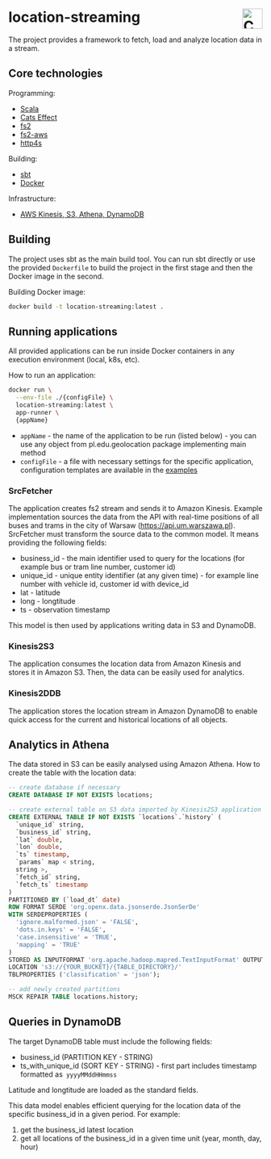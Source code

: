 # location-streaming <a href="https://typelevel.org/cats/"><img src="https://typelevel.org/cats/img/cats-badge.svg" height="40px" align="right" alt="Cats friendly" /></a>

The project provides a framework to fetch, load and analyze location data in a stream.

## Core technologies
Programming:
- [Scala](https://www.scala-lang.org/)
- [Cats Effect](https://typelevel.org/cats-effect/)
- [fs2](https://fs2.io/)
- [fs2-aws](https://github.com/laserdisc-io/fs2-aws)
- [http4s](https://http4s.org/)

Building:
- [sbt](https://www.scala-sbt.org/)
- [Docker](https://www.docker.com/)

Infrastructure:
- [AWS Kinesis, S3, Athena, DynamoDB](https://aws.amazon.com/)


## Building

The project uses sbt as the main build tool. You can run sbt directly or use the provided `Dockerfile` to build the project in the first stage and then the Docker image in the second.

Building Docker image:
```bash
docker build -t location-streaming:latest .
```

## Running applications

All provided applications can be run inside Docker containers in any execution environment (local, k8s, etc).

How to run an application:
```bash
docker run \
  --env-file ./{configFile} \
  location-streaming:latest \
  app-runner \
  {appName}
```

- `appName` - the name of the application to be run (listed below) - you can use any object from pl.edu.geolocation package implementing main method
- `configFile` - a file with necessary settings for the specific application, configuration templates are available in the [examples](examples/config)

### SrcFetcher
The application creates fs2 stream and sends it to Amazon Kinesis. Example implementation sources the data from the API with real-time positions of all buses and trams in the city of Warsaw (https://api.um.warszawa.pl). SrcFetcher must transform the source data to the common model. It means providing the following fields:

- business_id - the main identifier used to query for the locations (for example bus or tram line number, customer id)
- unique_id - unique entity identifier (at any given time) - for example line number with vehicle id, customer id with device_id
- lat - latitude
- long - longtitude
- ts - observation timestamp

This model is then used by applications writing data in S3 and DynamoDB.

### Kinesis2S3
The application consumes the location data from Amazon Kinesis and stores it in Amazon S3. Then, the data can be easily used for analytics.
### Kinesis2DDB
The application stores the location stream in Amazon DynamoDB to enable quick access for the current and historical locations of all objects.

## Analytics in Athena
The data stored in S3 can be easily analysed using Amazon Athena. How to create the table with the location data:

```sql
-- create database if necessary
CREATE DATABASE IF NOT EXISTS locations;

-- create external table on S3 data imported by Kinesis2S3 application
CREATE EXTERNAL TABLE IF NOT EXISTS `locations`.`history` (
  `unique_id` string,
  `business_id` string,
  `lat` double,
  `lon` double,
  `ts` timestamp,
  `params` map < string,
  string >,
  `fetch_id` string,
  `fetch_ts` timestamp
)
PARTITIONED BY (`load_dt` date)
ROW FORMAT SERDE 'org.openx.data.jsonserde.JsonSerDe'
WITH SERDEPROPERTIES (
  'ignore.malformed.json' = 'FALSE',
  'dots.in.keys' = 'FALSE',
  'case.insensitive' = 'TRUE',
  'mapping' = 'TRUE'
)
STORED AS INPUTFORMAT 'org.apache.hadoop.mapred.TextInputFormat' OUTPUTFORMAT 'org.apache.hadoop.hive.ql.io.HiveIgnoreKeyTextOutputFormat'
LOCATION 's3://{YOUR_BUCKET}/{TABLE_DIRECTORY}/'
TBLPROPERTIES ('classification' = 'json');

-- add newly created partitions
MSCK REPAIR TABLE locations.history;

```
## Queries in DynamoDB
The target DynamoDB table must include the following fields:

- business_id (PARTITION KEY - STRING)
- ts_with_unique_id (SORT KEY - STRING) - first part includes timestamp formatted as` yyyyMMddHHmmss`

Latitude and longtitude are loaded as the standard fields.

This data model enables efficient querying for the location data of the specific business_id in a given period. For example:

1. get the business_id latest location
2. get all locations of the business_id in a given time unit (year, month, day, hour)
